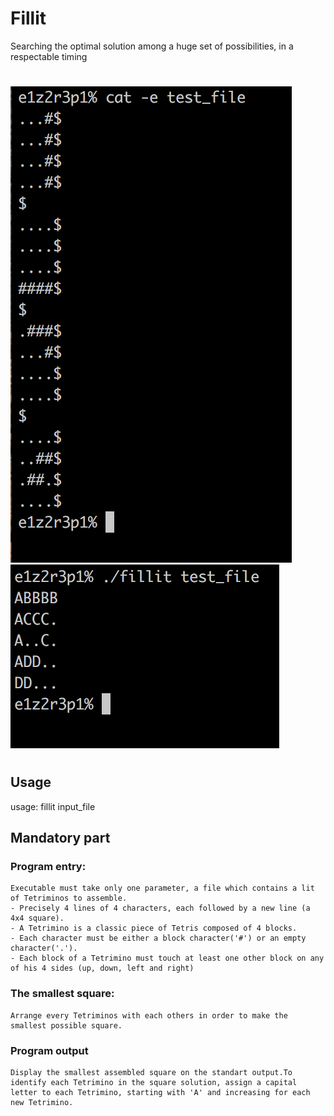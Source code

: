 # Fillit
Searching the optimal solution among a huge set of possibilities, in a respectable timing

#
![](test_file.png)
![](fillit_result.png)
#

## Usage
  usage: fillit input_file

## Mandatory part

### Program entry:  
    Executable must take only one parameter, a file which contains a lit of Tetriminos to assemble.
    - Precisely 4 lines of 4 characters, each followed by a new line (a 4x4 square).
    - A Tetrimino is a classic piece of Tetris composed of 4 blocks.
    - Each character must be either a block character('#') or an empty character('.').
    - Each block of a Tetrimino must touch at least one other block on any of his 4 sides (up, down, left and right)
    
### The smallest square:
    Arrange every Tetriminos with each others in order to make the smallest possible square.
    
### Program output
    Display the smallest assembled square on the standart output.To identify each Tetrimino in the square solution, assign a capital letter to each Tetrimino, starting with 'A' and increasing for each new Tetrimino.
